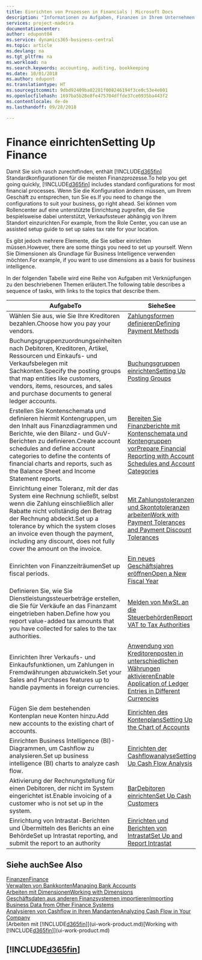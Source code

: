 ```yaml
---
title: Einrichten von Prozessen in Financials | Microsoft Docs
description: "Informationen zu Aufgaben, Finanzen in Ihrem Unternehmen einzurichten, um Ihrer Buchhaltung, oder Buchhaltungsanforderungen Prüfungen zu entsprechen."
services: project-madeira
documentationcenter: 
author: edupont04
ms.service: dynamics365-business-central
ms.topic: article
ms.devlang: na
ms.tgt_pltfrm: na
ms.workload: na
ms.search.keywords: accounting, auditing, bookkeeping
ms.date: 10/01/2018
ms.author: edupont
ms.translationtype: HT
ms.sourcegitcommit: 9dbd92409ba02281f008246194f3ce0c53e4e001
ms.openlocfilehash: 1697ba5b28e8fe475704dffde37ce0935ba443f2
ms.contentlocale: de-de
ms.lasthandoff: 09/28/2018

---
```

# <a name="setting-up-finance"></a><span data-ttu-id="4a75e-103">Finance einrichten</span><span class="sxs-lookup"><span data-stu-id="4a75e-103">Setting Up Finance</span></span>
<span data-ttu-id="4a75e-104">Damit Sie sich rasch zurechtfinden, enthält [!INCLUDE[d365fin](includes/d365fin_md.md)] Standardkonfigurationen für die meisten Finanzprozesse.</span><span class="sxs-lookup"><span data-stu-id="4a75e-104">To help you get going quickly, [!INCLUDE[d365fin](includes/d365fin_md.md)] includes standard configurations for most financial processes.</span></span> <span data-ttu-id="4a75e-105">Wenn Sie die Konfiguration ändern müssen, um Ihrem Geschäft zu entsprechen, tun Sie es.</span><span class="sxs-lookup"><span data-stu-id="4a75e-105">If you need to change the configurations to suit your business, go right ahead.</span></span> <span data-ttu-id="4a75e-106">Sei können vom Rollencenter auf eine unterstützte Einrichtung zugreifen, die Sie bespielsweise dabei unterstützt, Verkaufssteuer abhängig von Ihrem Standort einzurichten.</span><span class="sxs-lookup"><span data-stu-id="4a75e-106">For example, from the Role Center, you can use an assisted setup guide to set up sales tax rate for your location.</span></span>  

<span data-ttu-id="4a75e-107">Es gibt jedoch mehrere Elemente, die Sie selber einrichten müssen.</span><span class="sxs-lookup"><span data-stu-id="4a75e-107">However, there are some things you need to set up yourself.</span></span> <span data-ttu-id="4a75e-108">Wenn Sie Dimensionen als Grundlage für Business Intelligence verwenden möchten.</span><span class="sxs-lookup"><span data-stu-id="4a75e-108">For example, if you want to use dimensions as a basis for business intelligence.</span></span>  

<span data-ttu-id="4a75e-109">In der folgenden Tabelle wird eine Reihe von Aufgaben mit Verknüpfungen zu den beschriebenen Themen erläutert.</span><span class="sxs-lookup"><span data-stu-id="4a75e-109">The following table describes a sequence of tasks, with links to the topics that describe them.</span></span>

| <span data-ttu-id="4a75e-110">Aufgabe</span><span class="sxs-lookup"><span data-stu-id="4a75e-110">To</span></span> | <span data-ttu-id="4a75e-111">Siehe</span><span class="sxs-lookup"><span data-stu-id="4a75e-111">See</span></span> |
| --- | --- |
| <span data-ttu-id="4a75e-112">Wählen Sie aus, wie Sie Ihre Kreditoren bezahlen.</span><span class="sxs-lookup"><span data-stu-id="4a75e-112">Choose how you pay your vendors.</span></span> |[<span data-ttu-id="4a75e-113">Zahlungsformen definieren</span><span class="sxs-lookup"><span data-stu-id="4a75e-113">Defining Payment Methods</span></span>](finance-payment-methods.md) |
| <span data-ttu-id="4a75e-114">Buchungsgruppenzuordnungseinheiten nach Debitoren, Kreditoren, Artikel, Ressourcen und Einkaufs- und Verkaufsbelegen mit Sachkonten.</span><span class="sxs-lookup"><span data-stu-id="4a75e-114">Specify the posting groups that map entities like customers, vendors, items, resources, and sales and purchase documents to general ledger accounts.</span></span> |[<span data-ttu-id="4a75e-115">Buchungsgruppen einrichten</span><span class="sxs-lookup"><span data-stu-id="4a75e-115">Setting Up Posting Groups</span></span>](finance-posting-groups.md)|
|<span data-ttu-id="4a75e-116">Erstellen Sie Kontenschemata und definieren hiermit Kontengruppen, um den Inhalt aus Finanzdiagrammen und Berichte, wie den Bilanz- und GuV-Berichten zu definieren.</span><span class="sxs-lookup"><span data-stu-id="4a75e-116">Create account schedules and define account categories to define the contents of financial charts and reports, such as the Balance Sheet and Income Statement reports.</span></span>|[<span data-ttu-id="4a75e-117">Bereiten Sie Finanzberichte mit Kontenschemata und Kontengruppen vor</span><span class="sxs-lookup"><span data-stu-id="4a75e-117">Prepare Financial Reporting with Account Schedules and Account Categories</span></span>](bi-how-work-account-schedule.md)|
|<span data-ttu-id="4a75e-118">Einrichtung einer Toleranz, mit der das System eine Rechnung schließt, selbst wenn die Zahlung einschließlich aller Rabatte nicht vollständig den Betrag der Rechnung abdeckt.</span><span class="sxs-lookup"><span data-stu-id="4a75e-118">Set up a tolerance by which the system closes an invoice even though the payment, including any discount, does not fully cover the amount on the invoice.</span></span>|[<span data-ttu-id="4a75e-119">Mit Zahlungstoleranzen und Skontotoleranzen arbeiten</span><span class="sxs-lookup"><span data-stu-id="4a75e-119">Work with Payment Tolerances and Payment Discount Tolerances</span></span>](finance-payment-tolerance-and-payment-discount-tolerance.md)|
| <span data-ttu-id="4a75e-120">Einrichten von Finanzzeiträumen</span><span class="sxs-lookup"><span data-stu-id="4a75e-120">Set up fiscal periods.</span></span> |[<span data-ttu-id="4a75e-121">Ein neues Geschäftsjahres eröffnen</span><span class="sxs-lookup"><span data-stu-id="4a75e-121">Open a New Fiscal Year</span></span>](finance-how-open-new-fiscal-year.md) |
| <span data-ttu-id="4a75e-122">Definieren Sie, wie Sie Dienstleistungssteuerbeträge erstellen, die Sie für Verkäufe an das Finanzamt eingetrieben haben.</span><span class="sxs-lookup"><span data-stu-id="4a75e-122">Define how you report value-added tax amounts that you have collected for sales to the tax authorities.</span></span> |[<span data-ttu-id="4a75e-123">Melden von MwSt. an die Steuerbehörden</span><span class="sxs-lookup"><span data-stu-id="4a75e-123">Report VAT to Tax Authorities</span></span>](finance-how-report-vat.md)|
| <span data-ttu-id="4a75e-124">Einrichten Ihrer Verkaufs- und Einkaufsfunktionen, um Zahlungen in Fremdwährungen abzuwickeln.</span><span class="sxs-lookup"><span data-stu-id="4a75e-124">Set your Sales and Purchases features up to handle payments in foreign currencies.</span></span>|[<span data-ttu-id="4a75e-125">Anwendung von Kreditorenposten in unterschiedlichen Währungen aktivieren</span><span class="sxs-lookup"><span data-stu-id="4a75e-125">Enable Application of Ledger Entries in Different Currencies</span></span>](finance-how-enable-application-ledger-entries-different-currencies.md)
| <span data-ttu-id="4a75e-126">Fügen Sie dem bestehenden Kontenplan neue Konten hinzu.</span><span class="sxs-lookup"><span data-stu-id="4a75e-126">Add new accounts to the existing chart of accounts.</span></span> |[<span data-ttu-id="4a75e-127">Einrichten des Kontenplans</span><span class="sxs-lookup"><span data-stu-id="4a75e-127">Setting Up the Chart of Accounts</span></span>](finance-setup-chart-accounts.md) |
| <span data-ttu-id="4a75e-128">Einrichten Business Intelligence (BI)- Diagrammen, um Cashflow zu analysieren.</span><span class="sxs-lookup"><span data-stu-id="4a75e-128">Set up business intelligence (BI) charts to analyze cash flow.</span></span> |[<span data-ttu-id="4a75e-129">Einrichten der Cashflowanalyse</span><span class="sxs-lookup"><span data-stu-id="4a75e-129">Setting Up Cash Flow Analysis</span></span>](finance-setup-cash-flow-analyses.md) |
|<span data-ttu-id="4a75e-130">Aktivierung der Rechnungstellung für einen Debitoren, der nicht im System eingerichtet ist.</span><span class="sxs-lookup"><span data-stu-id="4a75e-130">Enable invoicing of a customer who is not set up in the system.</span></span>|[<span data-ttu-id="4a75e-131">BarDebitoren einrichten</span><span class="sxs-lookup"><span data-stu-id="4a75e-131">Set Up Cash Customers</span></span>](finance-how-to-set-up-cash-customers.md)|
| <span data-ttu-id="4a75e-132">Einrichtung von Intrastat-Berichten und Übermitteln des Berichts an eine Behörde</span><span class="sxs-lookup"><span data-stu-id="4a75e-132">Set up Intrastat reporting, and submit the report to an authority</span></span> | [<span data-ttu-id="4a75e-133">Einrichten und Berichten von Intrastat</span><span class="sxs-lookup"><span data-stu-id="4a75e-133">Set Up and Report Intrastat</span></span>](finance-how-setup-report-intrastat.md)|

## <a name="see-also"></a><span data-ttu-id="4a75e-134">Siehe auch</span><span class="sxs-lookup"><span data-stu-id="4a75e-134">See Also</span></span>
[<span data-ttu-id="4a75e-135">Finanzen</span><span class="sxs-lookup"><span data-stu-id="4a75e-135">Finance</span></span>](finance.md)  
[<span data-ttu-id="4a75e-136">Verwalten von Bankkonten</span><span class="sxs-lookup"><span data-stu-id="4a75e-136">Managing Bank Accounts</span></span>](bank-manage-bank-accounts.md)  
[<span data-ttu-id="4a75e-137">Arbeiten mit Dimensionen</span><span class="sxs-lookup"><span data-stu-id="4a75e-137">Working with Dimensions</span></span>](finance-dimensions.md)  
[<span data-ttu-id="4a75e-138">Geschäftsdaten aus anderen Finanzsystemen importieren</span><span class="sxs-lookup"><span data-stu-id="4a75e-138">Importing Business Data from Other Finance Systems</span></span>](across-import-data-configuration-packages.md)  
[<span data-ttu-id="4a75e-139">Analysieren von Cashflow in Ihren Mandanten</span><span class="sxs-lookup"><span data-stu-id="4a75e-139">Analyzing Cash Flow in Your Company</span></span>](finance-analyze-cash-flow.md)  
<span data-ttu-id="4a75e-140">[Arbeiten mit [!INCLUDE[d365fin](includes/d365fin_md.md)]](ui-work-product.md)</span><span class="sxs-lookup"><span data-stu-id="4a75e-140">[Working with [!INCLUDE[d365fin](includes/d365fin_md.md)]](ui-work-product.md)</span></span>  

## [!INCLUDE[d365fin](includes/free_trial_md.md)]  

